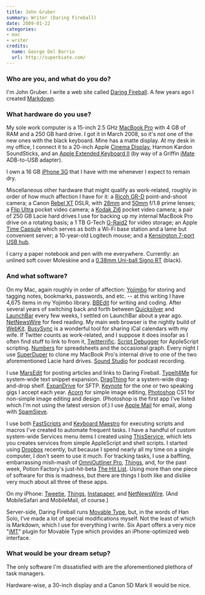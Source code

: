 ```yaml
---
title: John Gruber
summary: Writer (Daring Fireball)
date: 2009-01-22
categories:
- mac
- writer
credits:
  name: George Del Barrio
  url: http://superbiate.com/
---
```


### Who are you, and what do you do?

I'm John Gruber. I write a web site called [Daring Fireball](http://daringfireball.net/ "John's website."). A few years ago I created [Markdown][].

### What hardware do you use?

My sole work computer is a 15-inch 2.5 GHz [MacBook Pro][macbook-pro] with 4 GB of RAM and a 250 GB hard drive. I got it in March 2008, so it's not one of the new ones with the black keyboard. Mine has a matte display. At my desk in my office, I connect it to a 20-inch Apple [Cinema Display][cinema-display], Harmon Kardon SoundSticks, and an [Apple Extended Keyboard II](http://www.flickr.com/photos/gruber/sets/72157604797968156/ "Gruber's photos of his keyboard.") (by way of a Griffin [iMate][] ADB-to-USB adapter).

I own a 16 GB [iPhone 3G][iphone-3g] that I have with me whenever I expect to remain dry.

Miscellaneous other hardware that might qualify as work-related, roughly in order of how much affection I have for it: a [Ricoh GR-D][gr-digital] point-and-shoot camera; a Canon [Rebel XT][eos-rebel-xt] DSLR, with [28mm][ef-28mm-f2.8] and [50mm][ef-50mm-f1.8-ii] f/1.8 prime lenses; a [Flip Ultra][flip-ultra] pocket video camera; a [Kodak Zi6][zi6] pocket video camera; a pair of 250 GB Lacie hard drives I use for backing up my internal MacBook Pro drive on a rotating basis; a 1 TB G-Tech [G-Raid2][] for video storage; an Apple [Time Capsule][time-capsule] which serves as both a Wi-Fi base station and a lame but convenient server; a 10-year-old Logitech mouse; and a [Kensington 7-port USB hub][domehub].

I carry a paper notebook and pen with me everywhere. Currently: an unlined soft cover Moleskine and a [0.38mm Uni-ball Signo RT][signo-gel-rt] (black).

### And what software?

On my Mac, again roughly in order of affection: [Yojimbo][] for storing and tagging notes, bookmarks, passwords, and etc. -- at this writing I have 4,675 items in my Yojimbo library. [BBEdit][] for writing and coding. After several years of switching back and forth between [Quicksilver][] and [LaunchBar][] every few weeks, I settled on LaunchBar about a year ago. [NetNewsWire][] for feed reading. My main web browser is the nightly build of [WebKit][]. [BusySync][] is a wonderful tool for sharing iCal calendars with my wife. If Twitter counts as work-related, and I suppose it does insofar as I often find stuff to link to from it, [Twitterrific][]. [Script Debugger][script-debugger] for AppleScript scripting. [Numbers][] for spreadsheets and the occasional graph. Every night I use [SuperDuper][] to clone my MacBook Pro's internal drive to one of the two aforementioned Lacie hard drives. [Sound Studio][sound-studio] for podcast recording.

I use [MarsEdit][] for posting articles and links to Daring Fireball. [TypeIt4Me][] for system-wide text snippet expansion. [DragThing][] for a system-wide drag-and-drop shelf. [ExpanDrive][] for SFTP. [Keynote][] for the one or two speaking gigs I accept each year. [Acorn][] for simple image editing, [Photoshop][] CS1 for non-simple image editing and design. (Photoshop is the first app I've listed which I'm not using the latest version of.) I use [Apple Mail][mail] for email, along with [SpamSieve][].

I use both [FastScripts][] and [Keyboard Maestro][keyboard-maestro] for executing scripts and macros I've created to automate frequent tasks. I have a handful of custom system-wide Services menu items I created using [ThisService][], which lets you creates services from simple AppleScript and shell scripts. I started using [Dropbox][] recently, but because I spend nearly all my time on a single computer, I don't seem to use it much. For tracking tasks, I use a baffling, embarrassing mish-mash of [OmniOutliner Pro][omnioutliner-pro], [Things][], and, for the past week, Potion Factory's just-hit-beta [The Hit List][the-hit-list]. Using more than one piece of software for this is madness, but there are things I both like and dislike very much about all three of these apps.

On my iPhone: [Tweetie][tweetie-ios], [Things][things-ios], [Instapaper][], and [NetNewsWire][netnewswire-ios]. (And MobileSafari and MobileMail, of course.)

Server-side, Daring Fireball runs [Movable Type][movable-type], but, in the words of Han Solo, I've made a lot of special modifications myself. Not the least of which is Markdown, which I use for everything I write. Six Apart offers a very nice "[iMT][]" plugin for Movable Type which provides an iPhone-optimized web interface.

### What would be your dream setup?

The only software I'm dissatisfied with are the aforementioned plethora of task managers.

Hardware-wise, a 30-inch display and a Canon 5D Mark II would be nice.

[acorn]: https://flyingmeat.com/acorn/ "An image editor for the Mac."
[bbedit]: http://www.barebones.com/products/bbedit/ "A text editor for the Mac."
[busysync]: https://www.macupdate.com/discontinued-apps "An application to sync iCal and Google Calendar, for the Mac."
[cinema-display]: https://en.wikipedia.org/wiki/Apple_Cinema_Display "An LCD display."
[domehub]: http://web.archive.org/web/20221206173608/https://www.amazon.com/Kensington-DomeHub-7-Port-USB-FlyLight/dp/B0002FHENE "A 7 port USB 2.0 hub."
[dragthing]: https://dragthing.com/ "A popular dock application for the Mac."
[dropbox]: https://www.dropbox.com/ "Online syncing and storage."
[ef-28mm-f2.8]: http://web.archive.org/web/20151021223507/http://usa.canon.com:80/cusa/support/consumer/eos_slr_camera_systems/lenses/ef_28mm_f_2_8 "A lens for SLR cameras."
[ef-50mm-f1.8-ii]: http://web.archive.org/web/20151104043247/http://www.usa.canon.com:80/cusa/consumer/products/cameras/ef_lens_lineup/ef_50mm_f_1_8_ii "A standard and medium telephoto camera lens."
[eos-rebel-xt]: https://en.wikipedia.org/wiki/Canon_EOS_350D "An 8 megapixel DSLR."
[expandrive]: https://www.expandrive.com/ "Software that makes remote servers appear as local disks."
[fastscripts]: https://redsweater.com/fastscripts/ "System-wide access to Applescripts, for the Mac."
[flip-ultra]: https://en.wikipedia.org/wiki/Flip_Video "A compact digital video recorder."
[g-raid2]: http://web.archive.org/web/20150306022147/http://www.pcworld.com:80/product/pg/62971324/detail "A dual-drive RAID system."
[gr-digital]: http://web.archive.org/web/20160808185639/http://www.ricoh.com:80/r_dc/gr/gr_digital/ "An 8 megapixel digital camera."
[imate]: http://web.archive.org/web/20150508143649/http://griffintechnology.com:80/support/imate "An ADB to USB dongle."
[imt]: https://plugins.movabletype.org/imt/ "An MT plugin that adds an iPhone interface."
[instapaper]: http://web.archive.org/web/20221226091924/https://www.instapaper.com/ "A web tool for saving pages to read later."
[iphone-3g]: https://en.wikipedia.org/wiki/IPhone_3G "A smartphone."
[keyboard-maestro]: http://www.keyboardmaestro.com/main/ "A macro application for the Mac."
[keynote]: https://www.apple.com/keynote/ "Presentation software for the Mac."
[launchbar]: https://www.obdev.at/products/launchbar/index.html "An application launcher and data manager for the Mac."
[macbook-pro]: https://www.apple.com/macbook-pro/ "A laptop."
[mail]: https://en.wikipedia.org/wiki/Mail_(application) "The default Mac OS X mail client."
[markdown]: https://daringfireball.net/projects/markdown/ "An email-like format for marking up text."
[marsedit]: https://redsweater.com/marsedit/ "A weblog editor for the Mac."
[movable-type]: https://movabletype.org/ "Weblog publishing software."
[netnewswire-ios]: https://en.wikipedia.org/wiki/NetNewsWire "A feed reader app."
[netnewswire]: https://en.wikipedia.org/wiki/NetNewsWire "A popular feed reader for the Mac."
[numbers]: https://www.apple.com/numbers/ "A spreadsheet application for the Mac."
[omnioutliner-pro]: https://www.omnigroup.com/omnioutliner/ "A task manager for the Mac."
[photoshop]: https://www.adobe.com/products/photoshop.html "A bitmap image editor."
[quicksilver]: https://qsapp.com/ "A data manipulator and launcher for the Mac."
[script-debugger]: https://latenightsw.com/sd4/ "An AppleScript IDE for the Mac."
[signo-gel-rt]: http://web.archive.org/web/20141217074958/http://www.amazon.com:80/Retractable-Pens-Micro-Point-Black/dp/B00006JNHJ "It's a pen."
[sound-studio]: https://en.wikipedia.org/wiki/Sound_Studio "A sound editor for the Mac."
[spamsieve]: https://c-command.com/spamsieve/ "Bayesian spam filtering for Mac mail clients."
[superduper]: https://shirt-pocket.com/SuperDuper/SuperDuperDescription.html "An excellent Mac backup/cloning application."
[the-hit-list]: http://www.karelia.com/products/the-hit-list/mac.html "A fancy task manager for the Mac."
[things-ios]: https://culturedcode.com/things/iphone/appstore/ "A popular task management application for the iPhone."
[things]: https://culturedcode.com/things/ "A task management application for the Mac."
[thisservice]: http://wafflesoftware.net/thisservice/ "Software for creating Mac OS X Services using any programming language."
[time-capsule]: https://www.apple.com/mac/ "A WiFi access point and backup system."
[tweetie-ios]: https://en.wikipedia.org/wiki/Tweetie "A Twitter client."
[twitterrific]: https://twitterrific.com/beyond "A Twitter client for the Mac."
[typeit4me]: https://www.ettoresoftware.com/mac-apps/typeit4me/ "A typing shortcut tool for the Mac."
[webkit]: http://web.archive.org/web/20230803223214/https://webkit.org/build-archives/ "A nightly build of Webkit."
[yojimbo]: http://www.barebones.com/products/Yojimbo/ "Data 'bucket' software for the Mac."
[zi6]: http://web.archive.org/web/20221202172927/http://www.amazon.com/Kodak-Zi6-Pocket-Video-Camera/dp/B001BO7R00 "A compact digital video recorder."

